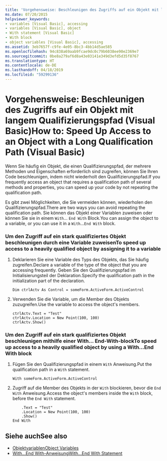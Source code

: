 ```yaml
---
title: 'Vorgehensweise: Beschleunigen des Zugriffs auf ein Objekt mit langem Qualifizierungspfad (Visual Basic)'
ms.date: 07/20/2015
helpviewer_keywords:
- variables [Visual Basic], accessing
- variables [Visual Basic], object
- With statement [Visual Basic]
- With block
- object variables [Visual Basic], accessing
ms.assetid: 3eb7657f-c9fe-4e05-8bc3-4bb14d5ae585
ms.openlocfilehash: 94c838a69aab9fcae9dc0c79b6038ee90e2369e7
ms.sourcegitcommit: 0be8a279af6d8a43e03141e349d3efd5d35f8767
ms.translationtype: HT
ms.contentlocale: de-DE
ms.lasthandoff: 04/18/2019
ms.locfileid: "59299136"
---
```

# <a name="how-to-speed-up-access-to-an-object-with-a-long-qualification-path-visual-basic"></a><span data-ttu-id="dad40-102">Vorgehensweise: Beschleunigen des Zugriffs auf ein Objekt mit langem Qualifizierungspfad (Visual Basic)</span><span class="sxs-lookup"><span data-stu-id="dad40-102">How to: Speed Up Access to an Object with a Long Qualification Path (Visual Basic)</span></span>
<span data-ttu-id="dad40-103">Wenn Sie häufig ein Objekt, die einen Qualifizierungspfad, der mehrere Methoden und Eigenschaften erforderlich sind zugreifen, können Sie Ihren Code beschleunigen, indem nicht wiederholt den Qualifizierungspfad.</span><span class="sxs-lookup"><span data-stu-id="dad40-103">If you frequently access an object that requires a qualification path of several methods and properties, you can speed up your code by not repeating the qualification path.</span></span>  
  
 <span data-ttu-id="dad40-104">Es gibt zwei Möglichkeiten, die Sie vermeiden können, wiederholen den Qualifizierungspfad.</span><span class="sxs-lookup"><span data-stu-id="dad40-104">There are two ways you can avoid repeating the qualification path.</span></span> <span data-ttu-id="dad40-105">Sie können das Objekt einer Variablen zuweisen oder können Sie sie in einem `With`... `End With` Block.</span><span class="sxs-lookup"><span data-stu-id="dad40-105">You can assign the object to a variable, or you can use it in a `With`...`End With` block.</span></span>  
  
### <a name="to-speed-up-access-to-a-heavily-qualified-object-by-assigning-it-to-a-variable"></a><span data-ttu-id="dad40-106">Um den Zugriff auf ein stark qualifiziertes Objekt beschleunigen durch eine Variable zuweisen</span><span class="sxs-lookup"><span data-stu-id="dad40-106">To speed up access to a heavily qualified object by assigning it to a variable</span></span>  
  
1. <span data-ttu-id="dad40-107">Deklarieren Sie eine Variable des Typs des Objekts, das Sie häufig zugreifen.</span><span class="sxs-lookup"><span data-stu-id="dad40-107">Declare a variable of the type of the object that you are accessing frequently.</span></span> <span data-ttu-id="dad40-108">Geben Sie den Qualifizierungspfad im Initialisierungsteil der Deklaration.</span><span class="sxs-lookup"><span data-stu-id="dad40-108">Specify the qualification path in the initialization part of the declaration.</span></span>  
  
    ```  
    Dim ctrlActv As Control = someForm.ActiveForm.ActiveControl  
    ```  
  
2. <span data-ttu-id="dad40-109">Verwenden Sie die Variable, um die Member des Objekts zuzugreifen.</span><span class="sxs-lookup"><span data-stu-id="dad40-109">Use the variable to access the object's members.</span></span>  
  
    ```  
    ctrlActv.Text = "Test"  
    ctrlActv.Location = New Point(100, 100)  
    ctrlActv.Show()  
    ```  
  
### <a name="to-speed-up-access-to-a-heavily-qualified-object-by-using-a-withend-with-block"></a><span data-ttu-id="dad40-110">Um den Zugriff auf ein stark qualifiziertes Objekt beschleunigen mithilfe einer With... End-With-block</span><span class="sxs-lookup"><span data-stu-id="dad40-110">To speed up access to a heavily qualified object by using a With...End With block</span></span>  
  
1. <span data-ttu-id="dad40-111">Fügen Sie den Qualifizierungspfad in einem `With` Anweisung.</span><span class="sxs-lookup"><span data-stu-id="dad40-111">Put the qualification path in a `With` statement.</span></span>  
  
    ```  
    With someForm.ActiveForm.ActiveControl  
    ```  
  
2. <span data-ttu-id="dad40-112">Zugriff auf die Member des Objekts in der `With` blockieren, bevor die `End With` Anweisung.</span><span class="sxs-lookup"><span data-stu-id="dad40-112">Access the object's members inside the `With` block, before the `End With` statement.</span></span>  
  
    ```  
        .Text = "Test"  
        .Location = New Point(100, 100)  
        .Show()  
    End With  
    ```  
  
## <a name="see-also"></a><span data-ttu-id="dad40-113">Siehe auch</span><span class="sxs-lookup"><span data-stu-id="dad40-113">See also</span></span>

- [<span data-ttu-id="dad40-114">Objektvariablen</span><span class="sxs-lookup"><span data-stu-id="dad40-114">Object Variables</span></span>](../../../../visual-basic/programming-guide/language-features/variables/object-variables.md)
- [<span data-ttu-id="dad40-115">With...End With-Anweisung</span><span class="sxs-lookup"><span data-stu-id="dad40-115">With...End With Statement</span></span>](../../../../visual-basic/language-reference/statements/with-end-with-statement.md)
